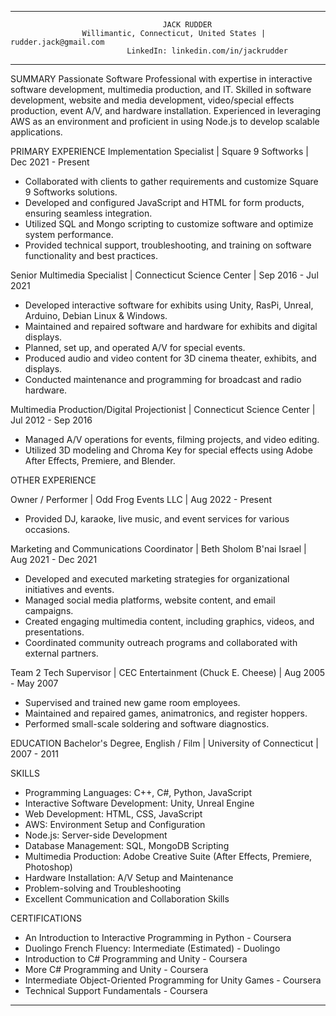 ------------------------------------------------------------------------------------
                                      JACK RUDDER
                    Willimantic, Connecticut, United States | rudder.jack@gmail.com
                              LinkedIn: linkedin.com/in/jackrudder
------------------------------------------------------------------------------------

SUMMARY
Passionate Software Professional with expertise in interactive software development, multimedia production, and IT. Skilled in software development, website and media development, video/special effects production, event A/V, and hardware installation. Experienced in leveraging AWS as an environment and proficient in using Node.js to develop scalable applications.

PRIMARY EXPERIENCE
Implementation Specialist | Square 9 Softworks | Dec 2021 - Present
- Collaborated with clients to gather requirements and customize Square 9 Softworks solutions.
- Developed and configured JavaScript and HTML for form products, ensuring seamless integration.
- Utilized SQL and Mongo scripting to customize software and optimize system performance.
- Provided technical support, troubleshooting, and training on software functionality and best practices.

Senior Multimedia Specialist | Connecticut Science Center | Sep 2016 - Jul 2021
- Developed interactive software for exhibits using Unity, RasPi, Unreal, Arduino, Debian Linux & Windows.
- Maintained and repaired software and hardware for exhibits and digital displays.
- Planned, set up, and operated A/V for special events.
- Produced audio and video content for 3D cinema theater, exhibits, and displays.
- Conducted maintenance and programming for broadcast and radio hardware.

Multimedia Production/Digital Projectionist | Connecticut Science Center | Jul 2012 - Sep 2016
- Managed A/V operations for events, filming projects, and video editing.
- Utilized 3D modeling and Chroma Key for special effects using Adobe After Effects, Premiere, and Blender.

OTHER EXPERIENCE

Owner / Performer | Odd Frog Events LLC | Aug 2022 - Present
- Provided DJ, karaoke, live music, and event services for various occasions.

Marketing and Communications Coordinator | Beth Sholom B'nai Israel | Aug 2021 - Dec 2021
- Developed and executed marketing strategies for organizational initiatives and events.
- Managed social media platforms, website content, and email campaigns.
- Created engaging multimedia content, including graphics, videos, and presentations.
- Coordinated community outreach programs and collaborated with external partners.

Team 2 Tech Supervisor | CEC Entertainment (Chuck E. Cheese) | Aug 2005 - May 2007
- Supervised and trained new game room employees.
- Maintained and repaired games, animatronics, and register hoppers.
- Performed small-scale soldering and software diagnostics.

EDUCATION
Bachelor's Degree, English / Film | University of Connecticut | 2007 - 2011

SKILLS
- Programming Languages: C++, C#, Python, JavaScript
- Interactive Software Development: Unity, Unreal Engine
- Web Development: HTML, CSS, JavaScript
- AWS: Environment Setup and Configuration
- Node.js: Server-side Development
- Database Management: SQL, MongoDB Scripting
- Multimedia Production: Adobe Creative Suite (After Effects, Premiere, Photoshop)
- Hardware Installation: A/V Setup and Maintenance
- Problem-solving and Troubleshooting
- Excellent Communication and Collaboration Skills

CERTIFICATIONS
- An Introduction to Interactive Programming in Python - Coursera
- Duolingo French Fluency: Intermediate (Estimated) - Duolingo
- Introduction to C# Programming and Unity - Coursera
- More C# Programming and Unity - Coursera
- Intermediate Object-Oriented Programming for Unity Games - Coursera
- Technical Support Fundamentals - Coursera

------------------------------------------------------------------------------------
